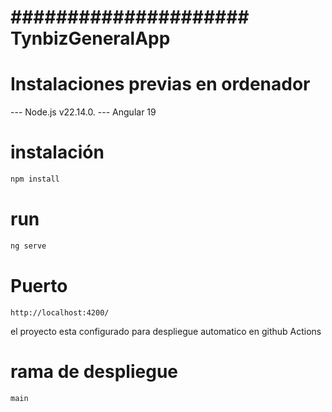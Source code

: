 # ##################### TynbizGeneralApp

# Instalaciones previas en ordenador

--- Node.js v22.14.0.
--- Angular 19

# instalación

```bash
npm install
```

# run

```bash
ng serve
```

# Puerto

`http://localhost:4200/`

el proyecto esta configurado para despliegue automatico en github Actions

# rama de despliegue

```bash
main
```
